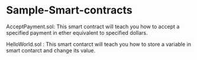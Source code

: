 # Sample-Smart-contracts

AcceptPayment.sol: This smart contract will teach you how to accept a specified payment in ether equivalent to specified dollars.

HelloWorld.sol : This smart contarct will teach you how to store a variable in smart contarct and change its value. 
